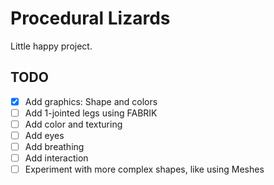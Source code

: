 # Procedural Lizards

Little happy project.

## TODO
- [X] Add graphics: Shape and colors
- [ ] Add 1-jointed legs using FABRIK
- [ ] Add color and texturing
- [ ] Add eyes
- [ ] Add breathing
- [ ] Add interaction
- [ ] Experiment with more complex shapes, like using Meshes

